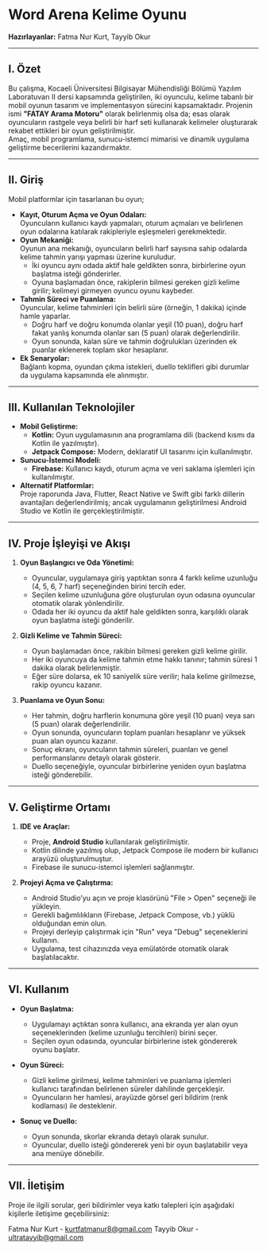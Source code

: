 # Word Arena Kelime Oyunu

**Hazırlayanlar:** Fatma Nur Kurt, Tayyib Okur  

---

## I. Özet

Bu çalışma, Kocaeli Üniversitesi Bilgisayar Mühendisliği Bölümü Yazılım Laboratuvarı II dersi kapsamında geliştirilen, iki oyunculu, kelime tabanlı bir mobil oyunun tasarım ve implementasyon sürecini kapsamaktadır. Projenin ismi **"FATAY Arama Motoru"** olarak belirlenmiş olsa da; esas olarak oyuncuların rastgele veya belirli bir harf seti kullanarak kelimeler oluşturarak rekabet ettikleri bir oyun geliştirilmiştir.  
Amaç, mobil programlama, sunucu-istemci mimarisi ve dinamik uygulama geliştirme becerilerini kazandırmaktır.

---

## II. Giriş

Mobil platformlar için tasarlanan bu oyun;  
- **Kayıt, Oturum Açma ve Oyun Odaları:**  
  Oyuncuların kullanıcı kaydı yapmaları, oturum açmaları ve belirlenen oyun odalarına katılarak rakipleriyle eşleşmeleri gerekmektedir.
- **Oyun Mekaniği:**  
  Oyunun ana mekanığı, oyuncuların belirli harf sayısına sahip odalarda kelime tahmin yarışı yapması üzerine kuruludur.  
  - İki oyuncu aynı odada aktif hale geldikten sonra, birbirlerine oyun başlatma isteği gönderirler.  
  - Oyuna başlamadan önce, rakiplerin bilmesi gereken gizli kelime girilir; kelimeyi girmeyen oyuncu oyunu kaybeder.
- **Tahmin Süreci ve Puanlama:**  
  Oyuncular, kelime tahminleri için belirli süre (örneğin, 1 dakika) içinde hamle yaparlar.  
  - Doğru harf ve doğru konumda olanlar yeşil (10 puan), doğru harf fakat yanlış konumda olanlar sarı (5 puan) olarak değerlendirilir.
  - Oyun sonunda, kalan süre ve tahmin doğrulukları üzerinden ek puanlar eklenerek toplam skor hesaplanır.
- **Ek Senaryolar:**  
  Bağlantı kopma, oyundan çıkma istekleri, duello teklifleri gibi durumlar da uygulama kapsamında ele alınmıştır.

---

## III. Kullanılan Teknolojiler

- **Mobil Geliştirme:**  
  - **Kotlin:** Oyun uygulamasının ana programlama dili (backend kısmı da Kotlin ile yazılmıştır).  
  - **Jetpack Compose:** Modern, deklaratif UI tasarımı için kullanılmıştır.
- **Sunucu-İstemci Modeli:**  
  - **Firebase:** Kullanıcı kaydı, oturum açma ve veri saklama işlemleri için kullanılmıştır.
- **Alternatif Platformlar:**  
  Proje raporunda Java, Flutter, React Native ve Swift gibi farklı dillerin avantajları değerlendirilmiş; ancak uygulamanın geliştirilmesi Android Studio ve Kotlin ile gerçekleştirilmiştir.

---

## IV. Proje İşleyişi ve Akışı

1. **Oyun Başlangıcı ve Oda Yönetimi:**  
   - Oyuncular, uygulamaya giriş yaptıktan sonra 4 farklı kelime uzunluğu (4, 5, 6, 7 harf) seçeneğinden birini tercih eder.  
   - Seçilen kelime uzunluğuna göre oluşturulan oyun odasına oyuncular otomatik olarak yönlendirilir.
   - Odada her iki oyuncu da aktif hale geldikten sonra, karşılıklı olarak oyun başlatma isteği gönderilir.
  
2. **Gizli Kelime ve Tahmin Süreci:**  
   - Oyun başlamadan önce, rakibin bilmesi gereken gizli kelime girilir.  
   - Her iki oyuncuya da kelime tahmin etme hakkı tanınır; tahmin süresi 1 dakika olarak belirlenmiştir.  
   - Eğer süre dolarsa, ek 10 saniyelik süre verilir; hala kelime girilmezse, rakip oyuncu kazanır.
  
3. **Puanlama ve Oyun Sonu:**  
   - Her tahmin, doğru harflerin konumuna göre yeşil (10 puan) veya sarı (5 puan) olarak değerlendirilir.  
   - Oyun sonunda, oyuncuların toplam puanları hesaplanır ve yüksek puan alan oyuncu kazanır.
   - Sonuç ekranı, oyuncuların tahmin süreleri, puanları ve genel performanslarını detaylı olarak gösterir.
   - Duello seçeneğiyle, oyuncular birbirlerine yeniden oyun başlatma isteği gönderebilir.

---

## V. Geliştirme Ortamı

1. **IDE ve Araçlar:**  
   - Proje, **Android Studio** kullanılarak geliştirilmiştir.
   - Kotlin dilinde yazılmış olup, Jetpack Compose ile modern bir kullanıcı arayüzü oluşturulmuştur.
   - Firebase ile sunucu-istemci işlemleri sağlanmıştır.
  
2. **Projeyi Açma ve Çalıştırma:**  
   - Android Studio’yu açın ve proje klasörünü "File > Open" seçeneği ile yükleyin.
   - Gerekli bağımlılıkların (Firebase, Jetpack Compose, vb.) yüklü olduğundan emin olun.
   - Projeyi derleyip çalıştırmak için "Run" veya "Debug" seçeneklerini kullanın.
   - Uygulama, test cihazınızda veya emülatörde otomatik olarak başlatılacaktır.

---

## VI. Kullanım

- **Oyun Başlatma:**  
  - Uygulamayı açtıktan sonra kullanıcı, ana ekranda yer alan oyun seçeneklerinden (kelime uzunluğu tercihleri) birini seçer.
  - Seçilen oyun odasında, oyuncular birbirlerine istek göndererek oyunu başlatır.
  
- **Oyun Süreci:**  
  - Gizli kelime girilmesi, kelime tahminleri ve puanlama işlemleri kullanıcı tarafından belirlenen süreler dahilinde gerçekleşir.
  - Oyuncuların her hamlesi, arayüzde görsel geri bildirim (renk kodlaması) ile desteklenir.
  
- **Sonuç ve Duello:**  
  - Oyun sonunda, skorlar ekranda detaylı olarak sunulur.
  - Oyuncular, duello isteği göndererek yeni bir oyun başlatabilir veya ana menüye dönebilir.

---

## VII. İletişim

Proje ile ilgili sorular, geri bildirimler veya katkı talepleri için aşağıdaki kişilerle iletişime geçebilirsiniz:

  Fatma Nur Kurt - kurtfatmanur8@gmail.com
  Tayyib Okur - ultratayyib@gmail.com
